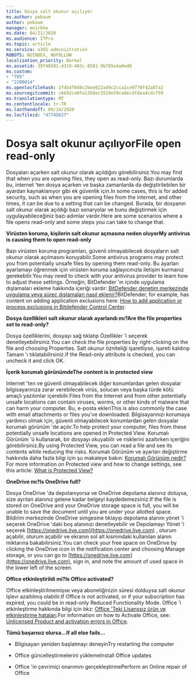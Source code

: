 ```yaml
---
title: Dosya salt okunur açılıyor
ms.author: pebaum
author: pebaum
manager: mnirkhe
ms.date: 04/21/2020
ms.audience: ITPro
ms.topic: article
ms.service: o365-administration
ROBOTS: NOINDEX, NOFOLLOW
localization_priority: Normal
ms.assetid: 39748581-d319-403c-8501-9b785e4a0ed8
ms.custom:
- "765"
- "2200014"
ms.openlocfilehash: 2fdb4f048c2bee022a49c2cca2ce9770f42a87a2
ms.sourcegitcommit: c6692ce0fa1358ec3529e59ca0ecdfdea4cdc759
ms.translationtype: MT
ms.contentlocale: tr-TR
ms.lasthandoff: 09/14/2020
ms.locfileid: "47745627"
---
```

# <a name="file-open-read-only"></a><span data-ttu-id="f330e-102">Dosya salt okunur açılıyor</span><span class="sxs-lookup"><span data-stu-id="f330e-102">File open read-only</span></span>

<span data-ttu-id="f330e-103">Dosyaları açarken salt okunur olarak açıldığını görebilirsiniz.</span><span class="sxs-lookup"><span data-stu-id="f330e-103">You may find that when you are opening files, they open as read-only.</span></span> <span data-ttu-id="f330e-104">Bazı durumlarda bu, internet 'ten dosya açarken ve başka zamanlarda da değiştirilebilen bir ayardan kaynaklanıyor gibi ek güvenlik için.</span><span class="sxs-lookup"><span data-stu-id="f330e-104">In some cases, this is for added security, such as when you are opening files from the internet, and other times, it can be due to a setting that can be changed.</span></span> <span data-ttu-id="f330e-105">Burada, bir dosyanın salt okunur olarak açıldığı bazı senaryolar ve bunu değiştirmek için uygulayabileceğiniz bazı adımlar vardır.</span><span class="sxs-lookup"><span data-stu-id="f330e-105">Here are some scenarios where a file opens read-only and some steps you can take to change that.</span></span>
  
 <span data-ttu-id="f330e-106">**Virüsten koruma, kişilerin salt okunur açmasına neden oluyor**</span><span class="sxs-lookup"><span data-stu-id="f330e-106">**My antivirus is causing them to open read-only**</span></span>
  
<span data-ttu-id="f330e-107">Bazı virüsten koruma programları, güvenli olmayabilecek dosyaların salt okunur olarak açılmasını koruyabilir.</span><span class="sxs-lookup"><span data-stu-id="f330e-107">Some antivirus programs may protect you from potentially unsafe files by opening them read-only.</span></span> <span data-ttu-id="f330e-108">Bu ayarları ayarlamayı öğrenmek için virüsten koruma sağlayıcınızla iletişim kurmanız gerekebilir.</span><span class="sxs-lookup"><span data-stu-id="f330e-108">You may need to check with your antivirus provider to learn how to adjust these settings.</span></span> <span data-ttu-id="f330e-109">Örneğin, BitDefender 'ın içinde uygulama dışlamaları ekleme hakkında içeriği vardır: [BitDefender denetim merkezinde uygulama veya süreç dışlamaları nasıl eklenir?](https://aka.ms/AA6098i)</span><span class="sxs-lookup"><span data-stu-id="f330e-109">BitDefender, for example, has content on adding application exclusions here: [How to add application or process exclusions in Bitdefender Control Center](https://aka.ms/AA6098i).</span></span>
  
 <span data-ttu-id="f330e-110">**Dosya özellikleri salt okunur olarak ayarlandı mı?**</span><span class="sxs-lookup"><span data-stu-id="f330e-110">**Are the file properties set to read-only?**</span></span>
  
<span data-ttu-id="f330e-111">Dosya özelliklerini, dosyayı sağ tıklatıp Özellikler 'i seçerek denetleyebilirsiniz.</span><span class="sxs-lookup"><span data-stu-id="f330e-111">You can check the file properties by right-clicking on the file and choosing Properties.</span></span> <span data-ttu-id="f330e-112">Salt okunur özniteliği işaretliyse, işareti kaldırıp Tamam 'ı tıklatabilirsiniz.</span><span class="sxs-lookup"><span data-stu-id="f330e-112">If the Read-only attribute is checked, you can uncheck it and click OK.</span></span>
  
 <span data-ttu-id="f330e-113">**İçerik korumalı görünümde**</span><span class="sxs-lookup"><span data-stu-id="f330e-113">**The content is in protected view**</span></span>
  
<span data-ttu-id="f330e-114">Internet 'ten ve güvenli olmayabilecek diğer konumlardan gelen dosyalar bilgisayarınıza zarar verebilecek virüs, solucan veya başka türde kötü amaçlı yazılımlar içerebilir.</span><span class="sxs-lookup"><span data-stu-id="f330e-114">Files from the Internet and from other potentially unsafe locations can contain viruses, worms, or other kinds of malware that can harm your computer.</span></span> <span data-ttu-id="f330e-115">Bu, e-posta ekleri</span><span class="sxs-lookup"><span data-stu-id="f330e-115">This is also commonly the case with email attachments or files you've downloaded.</span></span> <span data-ttu-id="f330e-116">Bilgisayarınızı korumaya yardımcı olmak için, güvenli olmayabilecek konumlardan gelen dosyalar korumalı görünüm 'de açılır.</span><span class="sxs-lookup"><span data-stu-id="f330e-116">To help protect your computer, files from these potentially unsafe locations are opened in Protected View.</span></span> <span data-ttu-id="f330e-117">Korumalı Görünüm 'ü kullanarak, bir dosyayı okuyabilir ve risklerini azaltırken içeriğini görebilirsiniz.</span><span class="sxs-lookup"><span data-stu-id="f330e-117">By using Protected View, you can read a file and see its contents while reducing the risks.</span></span> <span data-ttu-id="f330e-118">Korumalı Görünüm ve ayarları değiştirme hakkında daha fazla bilgi için şu makaleye bakın: [Korumalı Görünüm nedir?](https://support.office.com/article/d6f09ac7-e6b9-4495-8e43-2bbcdbcb6653)</span><span class="sxs-lookup"><span data-stu-id="f330e-118">For more information on Protected view and how to change settings, see this article: [What is Protected View?](https://support.office.com/article/d6f09ac7-e6b9-4495-8e43-2bbcdbcb6653)</span></span>
  
 <span data-ttu-id="f330e-119">**OneDrive mı?**</span><span class="sxs-lookup"><span data-stu-id="f330e-119">**Is OneDrive full?**</span></span>
  
<span data-ttu-id="f330e-120">Dosya OneDrive 'da depolanıyorsa ve OneDrive depolama alanınız doluysa, size ayrılan alanınız gelene kadar belgeyi kaydedemezsiniz.</span><span class="sxs-lookup"><span data-stu-id="f330e-120">If the file is stored on OneDrive and your OneDrive storage space is full, you will be unable to save the document until you are under your allotted space.</span></span> <span data-ttu-id="f330e-121">Bildirim merkezinde OneDrive simgesine tıklayıp depolama alanını yönet 'i seçerek OneDrive 'daki boş alanınızı denetleyebilir ve Depolamayı Yönet 'i seçerek [https://onedrive.live.com](https://onedrive.live.com) , oturum açabilir, oturum açabilir ve ekranın sol alt kısmındaki kullanılan alanın miktarına bakabilirsiniz.</span><span class="sxs-lookup"><span data-stu-id="f330e-121">You can check your free space on OneDrive by clicking the OneDrive icon in the notification center and choosing Manage storage, or you can go to [https://onedrive.live.com](https://onedrive.live.com), sign in, and note the amount of used space in the lower left of the screen.</span></span>
  
 <span data-ttu-id="f330e-122">**Office etkinleştirildi mi?**</span><span class="sxs-lookup"><span data-stu-id="f330e-122">**Is Office activated?**</span></span>
  
<span data-ttu-id="f330e-123">Office etkinleştirilmemişse veya aboneliğinizin süresi dolduysa salt okunur Işlevi azaltılmış olabilir.</span><span class="sxs-lookup"><span data-stu-id="f330e-123">If Office is not activated, or if your subscription has expired, you could be in read-only Reduced Functionality Mode.</span></span> <span data-ttu-id="f330e-124">Office 'i etkinleştirme hakkında bilgi için bkz: [Office 'Teki Lisanssız ürün ve etkinleştirme hataları](https://support.office.com/article/0d23d3c0-c19c-4b2f-9845-5344fedc4380).</span><span class="sxs-lookup"><span data-stu-id="f330e-124">For information on how to Activate Office, see: [Unlicensed Product and activation errors in Office](https://support.office.com/article/0d23d3c0-c19c-4b2f-9845-5344fedc4380).</span></span>
  
 <span data-ttu-id="f330e-125">**Tümü başarısız olursa...**</span><span class="sxs-lookup"><span data-stu-id="f330e-125">**If all else fails...**</span></span>
  
- <span data-ttu-id="f330e-126">Bilgisayarı yeniden başlatmayı deneyin</span><span class="sxs-lookup"><span data-stu-id="f330e-126">Try restarting the computer</span></span>
    
- <span data-ttu-id="f330e-127">Office güncelleştirmelerini yükleme</span><span class="sxs-lookup"><span data-stu-id="f330e-127">Install Office updates</span></span>
    
- <span data-ttu-id="f330e-128">Office 'in çevrimiçi onarımını gerçekleştirme</span><span class="sxs-lookup"><span data-stu-id="f330e-128">Perform an Online repair of Office</span></span>
    

